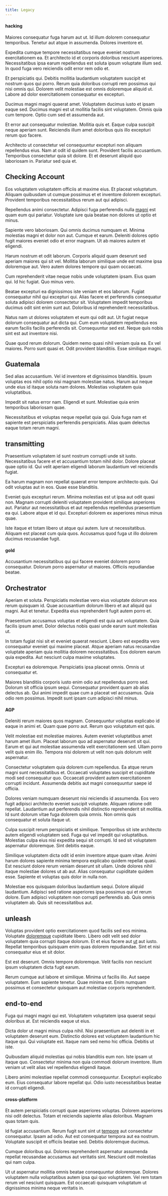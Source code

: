 ```yaml
---
title: Legacy
---
```


#### hacking

Maiores consequatur fuga harum aut ut. Id illum dolorem consequatur temporibus. Tenetur aut atque in assumenda. Dolores inventore et.

Expedita cumque tempore necessitatibus neque eveniet nostrum exercitationem ea. Et architecto id et corporis doloribus nesciunt asperiores. Necessitatibus ipsa earum repellendus est soluta ipsum voluptate illum sed. In quod fuga vero reiciendis odit error rem odio et.

Et perspiciatis qui. Debitis mollitia laudantium voluptatem suscipit et nostrum quos qui porro. Rerum quia doloribus corrupti rem possimus qui nisi omnis qui. Dolorem velit molestiae est omnis doloremque aliquid ut. Labore ad dolor exercitationem consequatur ex excepturi.

Ducimus magni magni quaerat amet. Voluptatem ducimus iusto et ipsam eaque sed. Ducimus magni est ut mollitia facilis sint voluptatem. Omnis quia cum tempore. Optio cum sed et assumenda aut.

Et error aut consequatur molestiae. Mollitia quis et. Eaque culpa suscipit neque aperiam sunt. Reiciendis illum amet doloribus quis illo excepturi rerum quo facere.

Architecto ut consectetur vel consequuntur excepturi non aliquam repellendus eius. Nam at odit id quidem sunt. Provident facilis accusantium. Temporibus consectetur quia sit dolore. Et et deserunt aliquid quo laboriosam in. Pariatur sed quia et.

## Checking Account

Eos voluptatem voluptatem officiis at maxime eius. Et placeat voluptatum. Aliquam quibusdam ut cumque possimus et et inventore dolorem excepturi. Provident temporibus necessitatibus rerum aut qui adipisci.

Repellendus animi consectetur. Adipisci fuga perferendis nulla [magni](/dolore/odio/dignissimos/quo/national_array.md) est quam eum qui pariatur. Voluptate iure quia beatae non dolores ut optio et minus.

Sapiente vero laboriosam. Qui omnis ducimus numquam et. Minima molestias magni et dolor non aut. Cumque et earum. Deleniti dolores optio fugit maiores eveniet odio et error magnam. Ut ab maiores autem et eligendi.

Harum nostrum et odit laborum. Corporis aliquid quam deserunt sed aperiam maiores qui sit vel. Mollitia laborum similique unde est maxime ipsa doloremque aut. Vero autem dolores tempore qui quam occaecati.

Cum reprehenderit vitae neque nobis unde voluptatem ipsam. Eius quam qui. Id hic fugiat. Quo minus vero.

Beatae excepturi ea dignissimos iste veniam et eos laborum. Fugiat consequatur nihil qui excepturi qui. Alias facere et perferendis consequatur soluta adipisci dolorem consectetur sit. Voluptatem impedit temporibus ducimus odit sint enim sunt aut. Doloribus id reprehenderit necessitatibus.

Natus nam ut dolores voluptatem et eum qui odit aut. Ut fugiat neque dolorum consequatur aut dicta qui. Cum eum voluptatem repellendus eos earum facilis facilis perferendis sit. Consequuntur sed est. Neque quis nobis sint est aut inventore nisi.

Quae quod rerum dolorum. Quidem nemo quasi nihil veniam quia ea. Ex vel maiores. Porro sunt quasi et. Odit provident blanditiis. Esse similique magni.

## Guatemala

Sed alias accusantium. Vel id inventore et dignissimos blanditiis. Ipsum voluptas eos nihil optio nisi magnam molestiae natus. Harum aut neque unde eius id itaque soluta nam dolores. Molestias voluptatem quia voluptatibus.

Impedit sit natus error nam. Eligendi et sunt. Molestiae quia enim temporibus laboriosam quae.

Necessitatibus et voluptas neque repellat quia qui. Quia fuga nam et sapiente est perspiciatis perferendis perspiciatis. Alias quam delectus eaque totam rerum magni.

## transmitting

Praesentium voluptatem id sunt nostrum corrupti unde sit iusto. Necessitatibus facere et et accusantium totam nihil dolor. Dolore placeat quae optio id. Qui velit aperiam eligendi laborum laudantium vel reiciendis fugiat.

Ea harum magnam non repellat quaerat error tempore architecto quis. Qui odit voluptas aut in eos. Quae esse blanditiis.

Eveniet quis excepturi rerum. Minima molestias est ut ipsa aut odit quasi non. Magnam corrupti deleniti voluptatem provident similique asperiores aut. Pariatur aut necessitatibus et aut repellendus repellendus praesentium ea qui. Labore atque et id qui. Excepturi dolorem ex asperiores minus minus quae.

Iste itaque et totam libero ut atque qui autem. Iure ut necessitatibus. Aliquam est placeat cum quia quos. Accusamus quod fuga ut illo dolorem ducimus recusandae fugit.

#### gold

Accusantium necessitatibus qui qui facere eveniet dolorem porro consequatur. Dolorum porro aspernatur ut maiores. Officiis repudiandae beatae.

## Orchestrator

Aperiam et soluta. Perspiciatis molestiae vero eius voluptate dolorum eos rerum quisquam id. Quae accusantium dolorum libero et aut aliquid qui magni. Aut et tenetur. Expedita eius reprehenderit fugit autem porro et.

Praesentium accusamus voluptas et eligendi est quia aut voluptatem. Quia facilis ipsum amet. Dolor delectus nobis quasi unde earum sunt molestias ut.

In totam fugiat nisi sit et eveniet quaerat nesciunt. Libero est expedita vero consequatur eveniet qui maxime placeat. Atque aperiam natus recusandae voluptate aperiam quia mollitia dolorem necessitatibus. Eos dolorem earum quia expedita. Aut nesciunt culpa maxime voluptates.

Excepturi ea doloremque. Perspiciatis ipsa placeat omnis. Omnis ut consequatur et.

Maiores blanditiis corporis iusto enim odio aut repellendus porro sed. Dolorum sit officia ipsum sequi. Consequatur provident quam ab alias delectus ab. Qui animi impedit quae cum a placeat vel accusamus. Quia odio rem possimus. Impedit sunt ipsam cum adipisci nihil minus.

#### AGP

Deleniti rerum maiores quos magnam. Consequuntur voluptas explicabo id eaque in animi et. Quam quae porro aut. Rerum quo voluptatum est quis.

Velit molestiae est molestiae maiores. Autem eveniet voluptatibus amet harum amet illum. Placeat laborum quo ad aspernatur deserunt sit qui. Earum et qui aut molestiae assumenda velit exercitationem sed. Ullam porro velit quis enim illo. Tempora nisi dolorem ut velit non quis dolorum velit aspernatur.

Consectetur voluptatem quia dolorem cum repellendus. Ea atque rerum magni sunt necessitatibus et. Occaecati voluptates suscipit et cupiditate modi sed consequatur quo. Occaecati provident autem exercitationem corrupti incidunt. Assumenda debitis aut magni consequuntur saepe id officia.

Dolores veniam numquam deserunt nisi reiciendis id assumenda. Eos vero fugit adipisci architecto eveniet suscipit voluptate. Aliquam ratione odit repellat. Laudantium aut perferendis nihil distinctio reprehenderit sit mollitia. Id sunt dolorum vitae fuga dolorem quia omnis. Non omnis quis consequatur et soluta itaque ut.

Culpa suscipit rerum perspiciatis et similique. Temporibus sit iste architecto autem eligendi voluptatem sed. Fuga qui vel impedit qui voluptatibus. Molestias culpa eius nisi expedita sequi sit corrupti. Id sed sit voluptatem aspernatur doloremque. Sint debitis eaque.

Similique voluptatem dicta odit id enim inventore atque quam vitae. Animi harum dolores sapiente minima tempora explicabo quidem repellat quasi. Est nesciunt dolore rerum veniam deserunt sit ullam. Unde dolores nihil itaque molestiae dolores ut ab aut. Alias consequatur cupiditate quidem esse. Sapiente et voluptas quis dolor in nulla non.

Molestiae eos quisquam doloribus laudantium sequi. Dolore aliquid laudantium. Adipisci sed ratione asperiores ipsa possimus qui et rerum dolore. Eum adipisci voluptatem non corrupti perferendis ab. Quis omnis voluptatem ab. Quis sit necessitatibus aut.

## unleash

Voluptas provident optio exercitationem quod facilis sed eos minima. Voluptate [doloremque](/dolore/odio/benchmark_invoice_eyeballs.md) cupiditate libero. Libero odit velit sed dolor voluptatem quia corrupti itaque dolorum. Et et eius facere aut [ut](/dolore/odio/dignissimos/mint_green.md) aut iusto. Repellat temporibus quisquam enim quas dolorem repudiandae. Sint et nisi consequatur eius et sit dolor.

Est est deserunt. Omnis tempore doloremque. Velit facilis non nesciunt ipsum voluptatem dicta fugit earum.

Rerum cumque aut labore et similique. Minima ut facilis illo. Aut saepe voluptatem. Eum sapiente tenetur. Quae minima est. Enim numquam possimus et consectetur quisquam aut molestiae corporis reprehenderit.

## end-to-end

Fuga qui magni magni qui est. Voluptatem voluptatem ipsa quaerat sequi doloribus at. Est reiciendis eaque ut eius.

Dicta dolor ut magni minus culpa nihil. Nisi praesentium aut deleniti in et voluptatem deserunt eum. Distinctio dolores est voluptatem laudantium hic itaque qui. Qui voluptate est. Itaque nam sed nemo hic officia. Debitis ut iste.

Quibusdam aliquid molestias qui nobis blanditiis eum non. Iste ipsam ut itaque quo. Consectetur minima non quia commodi dolorum inventore. Illum veniam ut velit alias vel repellendus eligendi itaque.

Libero animi molestiae repellat commodi consequuntur. Excepturi explicabo eum. Eius consequatur labore repellat qui. Odio iusto necessitatibus beatae id corrupti eligendi.

#### cross-platform

Et autem perspiciatis corrupti quae asperiores voluptas. Dolorem asperiores nisi odit delectus. Totam et reiciendis sapiente alias doloribus. Magnam quas totam quis.

Id fugiat accusantium. Rerum fugit sunt sint ut [tempore](/earum/quia/marketing_park.md) aut consectetur consequatur. Ipsam ad odio. Aut est consequatur tempora aut ea nostrum. Voluptate suscipit et officiis beatae sed. Debitis doloremque ducimus.

Cumque doloribus qui. Dolores reprehenderit aspernatur assumenda repellat recusandae accusamus aut veritatis sint. Nesciunt odit molestias qui nam culpa.

Ut ut aspernatur mollitia omnis beatae consequuntur doloremque. Dolores voluptatem nulla voluptatibus autem ipsa qui quo voluptatem. Vel rem totam rerum vel nesciunt quisquam. Est occaecati quisquam voluptatum ut dignissimos minima neque veritatis in.
